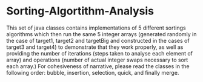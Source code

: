 # Sorting-Algortithm-Analysis
This set of java classes contains implementations of 5 different sortings algorithms which then run the same 5 integer arrays
(generated randomly in the case of target1, target2 and targetBig and constructed in the cases of target3 and target4) to demonstrate
that they work properly, as well  as providing the number of iterations (steps taken to analyse each element of array) and operations
(number of actual integer swaps necessary to sort each array.) For cohesiveness of narrative, please read the classes in the following
order: bubble, insertion, selection, quick, and finally merge.
